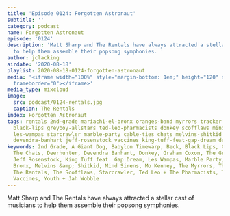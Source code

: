 ```yaml
---
title: 'Episode 0124: Forgotten Astronaut'
subtitle: ''
category: podcast
name: Forgotten Astronaut
episode: '0124'
description: 'Matt Sharp and The Rentals have always attracted a stellar cast of musicians
  to help them assemble their popsong symphonies. '
author: jclacking
airdate: '2020-08-18'
playlist: 2020-08-18-0124-forgotten-astronaut
media: '<iframe width="100%" style="margin-bottom: 1em;" height="120" src="https://www.mixcloud.com/widget/iframe/?feed=%2Fthe-lacking-org%2Fwskqku-124-forgotten-astronaut%2F&hide_artwork=1&hide_cover=1&light=1"
  frameborder="0"></iframe>'
media_type: mixcloud
image:
  src: podcast/0124-rentals.jpg
  caption: The Rentals
index: Forgotten Astronaut
tags: rentals 2nd-grade mariachi-el-bronx oranges-band myrrors tracker beck babylon-timewarp
  black-lips greyboy-allstars ted-leo-pharmacists donkey scofflaws mind-sirens a-giant-dog
  les-wampas starcrawler marble-party cable-ties chats melvins-shitkid mo-kenney graham-coxon
  devendra-banhart jeff-rosenstock vaccines king-tuff-feat-gap-dream deerhunter youth-jah-wobble
keywords: 2nd Grade, A Giant Dog, Babylon Timewarp, Beck, Black Lips, Cable Ties,
  The Chats, Deerhunter, Devendra Banhart, Donkey, Graham Coxon, The Greyboy Allstars,
  Jeff Rosenstock, King Tuff feat. Gap Dream, Les Wampas, Marble Party, Mariachi El
  Bronx, Melvins &amp; Shitkid, Mind Sirens, Mo Kenney, The Myrrors, The Oranges Band,
  The Rentals, The Scofflaws, Starcrawler, Ted Leo + The Pharmacists, Tracker, The
  Vaccines, Youth + Jah Wobble
---
```

Matt Sharp and The Rentals have always attracted a stellar cast of musicians to help them assemble their popsong symphonies. 
